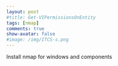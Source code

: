 ```yaml
---
layout: post
#title: Get-VIPermissionsOnEntity
tags: [nmap]
comments: true
show-avatar: false
#image: /img/ITCS-s.png
---
```


Install nmap for windows and components
[](..\img\nmap-1.jpg)

<!-- ### Find 'my website' string in files -->


